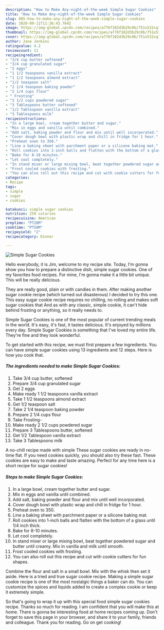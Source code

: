 ```yaml
---
description: "How to Make Any-night-of-the-week Simple Sugar Cookies"
title: "How to Make Any-night-of-the-week Simple Sugar Cookies"
slug: 885-how-to-make-any-night-of-the-week-simple-sugar-cookies
date: 2020-09-11T11:36:43.764Z
image: https://img-global.cpcdn.com/recipes/a776f102d3b29c0b/751x532cq70/simple-sugar-cookies-recipe-main-photo.jpg
thumbnail: https://img-global.cpcdn.com/recipes/a776f102d3b29c0b/751x532cq70/simple-sugar-cookies-recipe-main-photo.jpg
cover: https://img-global.cpcdn.com/recipes/a776f102d3b29c0b/751x532cq70/simple-sugar-cookies-recipe-main-photo.jpg
author: Jane Jenkins
ratingvalue: 4.2
reviewcount: 11
recipeingredient:
- "3/4 cup butter softened"
- "3/4 cup granulated sugar"
- "2 eggs"
- "1 1/2 teaspoons vanilla extract"
- "1 1/2 teaspoons almond extract"
- "1/2 teaspoon salt"
- "2 1/4 teaspoon baking powder"
- "2 1/4 cups flour"
- " Frosting"
- "2 1/2 cups powdered sugar"
- "3 Tablespoons butter softened"
- "1/2 Tablespoon vanilla extract"
- "3 Tablespoons milk"
recipeinstructions:
- "In a large bowl, cream together butter and sugar."
- "Mix in eggs and vanilla until combined."
- "Add salt, baking powder and flour and mix until well incorporated."
- "Cover dough bowl with plastic wrap and chill in fridge for 1 hour."
- "Preheat oven to 350."
- "Line a baking sheet with parchment paper or a silicone baking mat."
- "Roll cookies into 1-inch balls and flatten with the bottom of a glass until 1/4 inch thick."
- "Bake for 8-10 minutes."
- "Let cool completely."
- "In stand mixer or large mixing bowl, beat together powdered sugar and butter until creamy. Mix in vanilla and milk until smooth."
- "Frost cooled cookies with frosting."
- "You can also roll out this recipe and cut with cookie cutters for fun shapes."
categories:
- Recipe
tags:
- simple
- sugar
- cookies

katakunci: simple sugar cookies 
nutrition: 259 calories
recipecuisine: American
preptime: "PT28M"
cooktime: "PT58M"
recipeyield: "2"
recipecategory: Dinner

---
```



![Simple Sugar Cookies](https://img-global.cpcdn.com/recipes/a776f102d3b29c0b/751x532cq70/simple-sugar-cookies-recipe-main-photo.jpg)

Hello everybody, it is Jim, welcome to my recipe site. Today, I'm gonna show you how to prepare a distinctive dish, simple sugar cookies. One of my favorites food recipes. For mine, I'm gonna make it a little bit unique. This will be really delicious.

They are really good, plain or with candies in them. After making another sugar cookie recipe (which turned out disasterous) I decided to try this one. This easy sugar cookie recipe requires no chilling, no rolling and makes soft sugar cookies that And as with any classic, simple cookie, it can&#39;t hide behind frosting or anything, so it really needs to.

Simple Sugar Cookies is one of the most popular of current trending meals in the world. It's easy, it's fast, it tastes delicious. It's enjoyed by millions every day. Simple Sugar Cookies is something that I've loved my entire life. They're fine and they look wonderful.


To get started with this recipe, we must first prepare a few ingredients. You can have simple sugar cookies using 13 ingredients and 12 steps. Here is how you cook that.

<!--inarticleads1-->

##### The ingredients needed to make Simple Sugar Cookies:

1. Take 3/4 cup butter, softened
1. Prepare 3/4 cup granulated sugar
1. Get 2 eggs
1. Make ready 1 1/2 teaspoons vanilla extract
1. Take 1 1/2 teaspoons almond extract
1. Get 1/2 teaspoon salt
1. Take 2 1/4 teaspoon baking powder
1. Prepare 2 1/4 cups flour
1. Take  Frosting-
1. Make ready 2 1/2 cups powdered sugar
1. Prepare 3 Tablespoons butter, softened
1. Get 1/2 Tablespoon vanilla extract
1. Take 3 Tablespoons milk


A no-chill recipe made with simple These sugar cookies are ready in no-time flat. If you need cookies quickly, you should also try these fast. These cookies are easy to make and taste amazing. Perfect for any time here is a short recipe for sugar cookies! 

<!--inarticleads2-->

##### Steps to make Simple Sugar Cookies:

1. In a large bowl, cream together butter and sugar.
1. Mix in eggs and vanilla until combined.
1. Add salt, baking powder and flour and mix until well incorporated.
1. Cover dough bowl with plastic wrap and chill in fridge for 1 hour.
1. Preheat oven to 350.
1. Line a baking sheet with parchment paper or a silicone baking mat.
1. Roll cookies into 1-inch balls and flatten with the bottom of a glass until 1/4 inch thick.
1. Bake for 8-10 minutes.
1. Let cool completely.
1. In stand mixer or large mixing bowl, beat together powdered sugar and butter until creamy. Mix in vanilla and milk until smooth.
1. Frost cooled cookies with frosting.
1. You can also roll out this recipe and cut with cookie cutters for fun shapes.


Combine the flour and salt in a small bowl. Mix with the whisk then set it aside. Here is a tried and true sugar cookie recipe. Making a simple sugar cookie recipe is one of the most nostalgic things a baker can do. You can customize the spices and liquids added to create a complex cookie or keep it extremely simple. 

So that's going to wrap it up with this special food simple sugar cookies recipe. Thanks so much for reading. I am confident that you will make this at home. There is gonna be interesting food at home recipes coming up. Don't forget to save this page in your browser, and share it to your family, friends and colleague. Thank you for reading. Go on get cooking!
